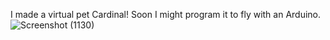 I made a virtual pet Cardinal! Soon I might program it to fly with an Arduino. 
![Screenshot (1130)](https://github.com/user-attachments/assets/b50f00c6-c6a8-4430-99bb-8d5963224609)

